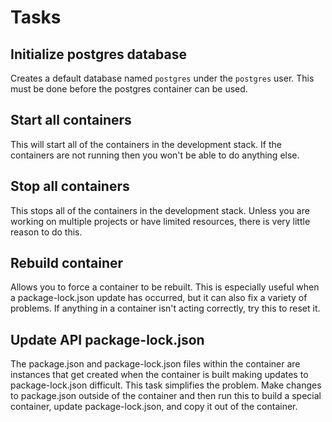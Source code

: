 # Tasks
## Initialize postgres database
Creates a default database named `postgres` under the `postgres` user. This must be done before the postgres container can be used.
## Start all containers
This will start all of the containers in the development stack. If the containers are not running then you won't be able to do anything else.
## Stop all containers
This stops all of the containers in the development stack. Unless you are working on multiple projects or have limited resources,
there is very little reason to do this.
## Rebuild container
Allows you to force a container to be rebuilt. This is especially useful when a package-lock.json update has occurred,
but it can also fix a variety of problems. If anything in a container isn't acting correctly, try this to reset it.
## Update API package-lock.json
The package.json and package-lock.json files within the container are instances that get created when the container is built making
updates to package-lock.json difficult. This task simplifies the problem. Make changes to package.json outside of the container and
then run this to build a special container, update package-lock.json, and copy it out of the container.
